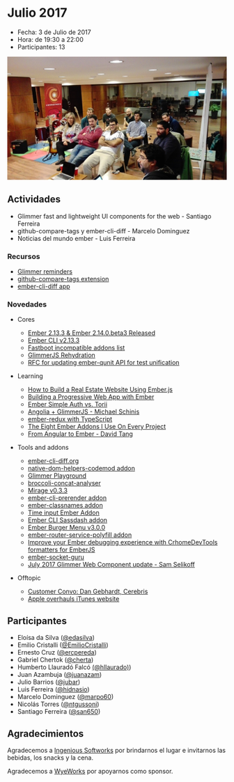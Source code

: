 # Julio 2017

* Fecha: 3 de Julio de 2017
* Hora: de 19:30 a 22:00
* Participantes: 13

![photo](./photo.jpg)

## Actividades

* Glimmer fast and lightweight UI components for the web - Santiago Ferreira
* github-compare-tags y ember-cli-diff - Marcelo Dominguez
* Noticias del mundo ember - Luis Ferreira

### Recursos

* [Glimmer reminders](https://github.com/san650/meetup-sample--glimmer-reminders)
* [github-compare-tags extension](https://github.com/marpo60/github-compare-tags)
* [ember-cli-diff app](https://github.com/mvdwg/ember-cli-diff)

### Novedades

* Cores
  * [Ember 2.13.3 & Ember 2.14.0.beta3 Released](https://github.com/emberjs/ember.js/releases)
  * [Ember CLI v2.13.3](https://twitter.com/twokul/status/879073857331646464)
  * [Fastboot incompatible addons list](https://github.com/ember-fastboot/ember-cli-fastboot/issues/387)
  * [GlimmerJS Rehydration](https://github.com/glimmerjs/glimmer-vm/pull/549)
  * [RFC for updating ember-qunit API for test unification](https://twitter.com/rwjblue/status/874836836698529793)

* Learning
  * [How to Build a Real Estate Website Using Ember.js](https://hackernoon.com/how-to-build-a-real-estate-website-using-ember-js-ef4ed7ae3806)
  * [Building a Progressive Web App with Ember](https://madhatted.com/2017/6/16/building-a-progressive-web-app-with-ember)
  * [Ember Simple Auth vs. Torii](http://willengler.com/ember-oauth2-1/)
  * [Angolia + GlimmerJS - Michael Schinis](https://twitter.com/mschinis/status/878208487762698240)
  * [ember-redux with TypeScript](https://twitter.com/toranb/status/874615589221871616)
  * [The Eight Ember Addons I Use On Every Project](https://medium.com/@lukedeniston/the-eight-ember-addons-i-use-on-every-project-8393bea3c96f)
  * [From Angular to Ember - David Tang](https://eng.verizondigitalmedia.com/2017/05/30/from-angular-to-ember/)

* Tools and addons
  * [ember-cli-diff.org](http://www.ember-cli-diff.org/)
  * [native-dom-helpers-codemod addon](https://twitter.com/simonihmig/status/870735003113672704)
  * [Glimmer Playground](http://glimmer-playground.netlify.com/)
  * [broccoli-concat-analyser](https://github.com/stefanpenner/broccoli-concat-analyser)
  * [Mirage v0.3.3](https://twitter.com/samselikoff/status/871868122764128260)
  * [ember-cli-prerender addon](https://github.com/Motokaptia/ember-cli-prerender)
  * [ember-classnames addon](https://twitter.com/cryrivers/status/869037505995194368)
  * [Time input Ember Addon](https://twitter.com/davidjbilling1/status/879367748035522560)
  * [Ember CLI Sassdash addon](https://github.com/willviles/ember-cli-sassdash)
  * [Ember Burger Menu v3.0.0](https://twitter.com/offir_golan/status/879464724785577988)
  * [ember-router-service-polyfill addon](https://twitter.com/rwjblue/status/879842764094976000)
  * [Improve your Ember debugging experience with CrhomeDevTools formatters for EmberJS](https://twitter.com/dwickern/status/880943428569243648)
  * [ember-socket-guru](https://twitter.com/jacek_bandura/status/881501232531218432)
  * [July 2017 Glimmer Web Component update - Sam Selikoff](https://twitter.com/samselikoff/status/881283879344250880)

* Offtopic
  * [Customer Convo: Dan Gebhardt, Cerebris](https://twitter.com/npmjs/status/881200742551486466)
  * [Apple overhauls iTunes website](https://9to5mac.com/2017/06/06/apple-music-preview-website/)

## Participantes

* Eloísa da Silva ([@edasilva](https://github.com/edasilva))
* Emilio Cristalli ([@EmilioCristalli](https://github.com/EmilioCristalli))
* Ernesto Cruz ([@ercpereda](https://github.com/ercpereda))
* Gabriel Chertok ([@cherta](https://github.com/cherta))
* Humberto Llauradó Falcó [(@hllaurado)](https://github.com/hllaurado))
* Juan Azambuja ([@juanazam](https://github.com/juanazam))
* Julio Barrios ([@jubar](https://github.com/jubar))
* Luis Ferreira ([@hidnasio](https://github.com/hidnasio))
* Marcelo Dominguez ([@marpo60](https://github.com/marpo60))
* Nicolás Torres ([@ntgussoni](https://github.com/ntgussoni))
* Santiago Ferreira ([@san650](https://github.com/san650))

## Agradecimientos

Agradecemos a [Ingenious Softworks](http://www.ingsw.com/) por brindarnos el lugar e
invitarnos las bebidas, los snacks y la cena.

Agradecemos a [WyeWorks](https://wyeworks.com/) por apoyarnos como sponsor.
